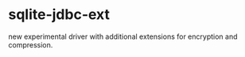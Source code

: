 # sqlite-jdbc-ext

new experimental driver with additional extensions for encryption and compression.